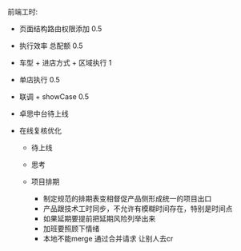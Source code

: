 前端工时:
  - 页面结构路由权限添加 0.5
  - 执行效率 总配额  0.5
  - 车型 + 进店方式 + 区域执行 1
  - 单店执行 0.5
  - 联调 + showCase 0.5

- 卓思中台待上线

- 在线复核优化
  - 待上线

  - 思考
  - 项目排期
    - 制定规范的排期表变相督促产品侧形成统一的项目出口
    - 产品跟技术工时同步，不允许有模糊时间存在，特别是时间点
    - 如果延期要提前把延期风险列举出来
    - 加班要照顾下情绪
    - 本地不能merge 通过合并请求 让别人去cr
    

